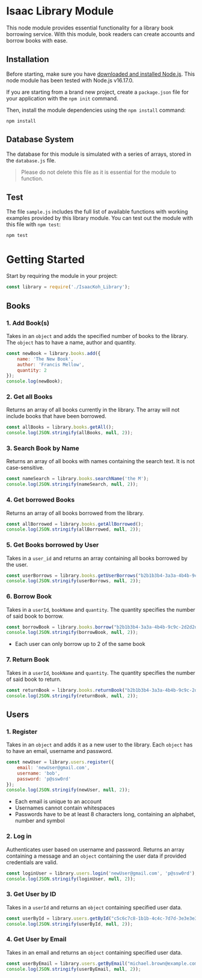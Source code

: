 # Isaac Library Module

This node module provides essential functionality for a library book borrowing service. With this module, book readers can create accounts and borrow books with ease.

## Installation
Before starting, make sure you have [downloaded and installed Node.js](https://nodejs.org/en/download/). This node module has been tested with Node.js v16.17.0.

If you are starting from a brand new project, create a `package.json` file for your application with the `npm init` command.

Then, install the module dependencies using the `npm install` command:
```
npm install
```

## Database System
The database for this module is simulated with a series of arrays, stored in the `database.js` file.

> Please do not delete this file as it is essential for the module to function.

## Test
The file `sample.js` includes the full list of available functions with working examples provided by this library module. You can test out the module with this file with `npm test`:
```
npm test
```

# Getting Started
Start by requiring the module in your project:

``` javascript
const library = require('./IsaacKoh_Library');
```

## Books
### 1. Add Book(s)
Takes in an `object` and adds the specified number of books to the library. The `object` has to have a name, author and quantity.
``` javascript
const newBook = library.books.add({
    name: 'The New Book',
    author: 'Francis Mellow',
    quantity: 2
});
console.log(newBook);
```

### 2. Get all Books
Returns an array of all books currently in the library. The array will not include books that have been borrowed.
``` javascript
const allBooks = library.books.getAll();
console.log(JSON.stringify(allBooks, null, 2));
```

### 3. Search Book by Name
Returns an array of all books with names containing the search text. It is not case-sensitive.
``` javascript
const nameSearch = library.books.searchName('the M');
console.log(JSON.stringify(nameSearch, null, 2));
```

### 4. Get borrowed Books
Returns an array of all books borrowed from the library.
``` javascript
const allBorrowed = library.books.getAllBorrowed();
console.log(JSON.stringify(allBorrowed, null, 2));
```

### 5. Get Books borrowed by User
Takes in a `user_id` and returns an array containing all books borrowed by the user.
``` javascript
const userBorrows = library.books.getUserBorrows("b2b1b3b4-3a3a-4b4b-9c9c-2d2d2d2d2d2d");
console.log(JSON.stringify(userBorrows, null, 2));
```

### 6. Borrow Book
Takes in a `userId`, `bookName` and `quantity`. The quantity specifies the number of said book to borrow.
``` javascript
const borrowBook = library.books.borrow("b2b1b3b4-3a3a-4b4b-9c9c-2d2d2d2d2d2d", "The Secret Code", 2);
console.log(JSON.stringify(borrowBook, null, 2));
```
- Each user can only borrow up to 2 of the same book

### 7. Return Book
Takes in a `userId`, `bookName` and `quantity`. The quantity specifies the number of said book to return.
``` javascript
const returnBook = library.books.returnBook("b2b1b3b4-3a3a-4b4b-9c9c-2d2d2d2d2d2d", "The Secret Code", 1);
console.log(JSON.stringify(returnBook, null, 2));
```

## Users
### 1. Register
Takes in an `object` and adds it as a new user to the library. Each `object` has to have an email, username and password.
``` javascript
const newUser = library.users.register({
    email: 'newUser@gmail.com',
    username: 'bob',
    password: 'p@ssw0rd'
});
console.log(JSON.stringify(newUser, null, 2));
```
- Each email is unique to an account
- Usernames cannot contain whitespaces
- Passwords have to be at least 8 characters long, containing an alphabet, number and symbol

### 2. Log in
Authenticates user based on username and password. Returns an array containing a message and an `object` containing the user data if provided credentials are valid.
``` javascript
const loginUser = library.users.login('newUser@gmail.com', 'p@ssw0rd');
console.log(JSON.stringify(loginUser, null, 2));
```

### 3. Get User by ID
Takes in a `userId` and returns an `object` containing specified user data.
``` javascript
const userById = library.users.getById("c5c6c7c8-1b1b-4c4c-7d7d-3e3e3e3e3e3e");
console.log(JSON.stringify(userById, null, 2));
```

### 4. Get User by Email
Takes in an email and returns an `object` containing specified user data.
``` javascript
const userByEmail = library.users.getByEmail("michael.brown@example.com");
console.log(JSON.stringify(userByEmail, null, 2));
```